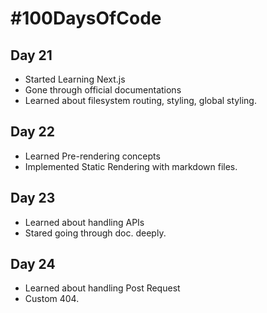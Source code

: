 # #100DaysOfCode
## Day 21
* Started Learning Next.js
* Gone through official documentations
* Learned about filesystem routing, styling, global styling.

## Day 22
* Learned Pre-rendering concepts
* Implemented Static Rendering with markdown files.

## Day 23
* Learned about handling APIs
* Stared going through doc. deeply.

## Day 24
* Learned about handling Post Request
* Custom 404.
